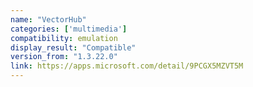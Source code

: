 ```yaml
---
name: "VectorHub"
categories: ['multimedia']
compatibility: emulation
display_result: "Compatible"
version_from: "1.3.22.0"
link: https://apps.microsoft.com/detail/9PCGX5MZVT5M
---
```

